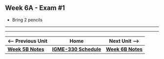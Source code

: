 ## Week 6A - Exam #1

- Bring 2 pencils

<hr><hr>


| <-- Previous Unit | Home | Next Unit -->
| --- | --- | --- 
| [**Week 5B Notes**](05B.md)  |  [**IGME-330 Schedule**](../schedule.md) | [**Week 6B Notes**](06B.md)
